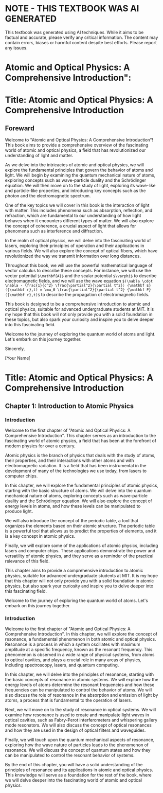 # NOTE - THIS TEXTBOOK WAS AI GENERATED

This textbook was generated using AI techniques. While it aims to be factual and accurate, please verify any critical information. The content may contain errors, biases or harmful content despite best efforts. Please report any issues.

# Atomic and Optical Physics: A Comprehensive Introduction":


# Title: Atomic and Optical Physics: A Comprehensive Introduction

## Foreward

Welcome to "Atomic and Optical Physics: A Comprehensive Introduction"! This book aims to provide a comprehensive overview of the fascinating world of atomic and optical physics, a field that has revolutionized our understanding of light and matter.

As we delve into the intricacies of atomic and optical physics, we will explore the fundamental principles that govern the behavior of atoms and light. We will begin by examining the quantum mechanical nature of atoms, exploring concepts such as wave-particle duality and the Schrödinger equation. We will then move on to the study of light, exploring its wave-like and particle-like properties, and introducing key concepts such as the photon and the electromagnetic spectrum.

One of the key topics we will cover in this book is the interaction of light with matter. This includes phenomena such as absorption, reflection, and refraction, which are fundamental to our understanding of how light behaves when it encounters different types of matter. We will also explore the concept of coherence, a crucial aspect of light that allows for phenomena such as interference and diffraction.

In the realm of optical physics, we will delve into the fascinating world of lasers, exploring their principles of operation and their applications in various fields. We will also explore the concept of optical fibers, which have revolutionized the way we transmit information over long distances.

Throughout this book, we will use the powerful mathematical language of vector calculus to describe these concepts. For instance, we will use the vector potential `$\mathbf{A}$` and the scalar potential `$\varphi$` to describe electromagnetic fields, and we will use the wave equation `$(\nabla \cdot \nabla - \frac{1}{c^2} \frac{\partial^2}{\partial t^2}) {\mathbf E}({\mathbf r},t) = \mu_0 \frac{\partial^2}{\partial t^2} {\mathbf P}({\mathbf r},t)$` to describe the propagation of electromagnetic fields.

This book is designed to be a comprehensive introduction to atomic and optical physics, suitable for advanced undergraduate students at MIT. It is my hope that this book will not only provide you with a solid foundation in these topics, but also spark your curiosity and inspire you to delve deeper into this fascinating field.

Welcome to the journey of exploring the quantum world of atoms and light. Let's embark on this journey together.

Sincerely,

[Your Name]


# Title: Atomic and Optical Physics: A Comprehensive Introduction

## Chapter 1: Introduction to Atomic Physics

### Introduction

Welcome to the first chapter of "Atomic and Optical Physics: A Comprehensive Introduction". This chapter serves as an introduction to the fascinating world of atomic physics, a field that has been at the forefront of modern physics for over a century. 

Atomic physics is the branch of physics that deals with the study of atoms, their properties, and their interactions with other atoms and with electromagnetic radiation. It is a field that has been instrumental in the development of many of the technologies we use today, from lasers to computer chips. 

In this chapter, we will explore the fundamental principles of atomic physics, starting with the basic structure of atoms. We will delve into the quantum mechanical nature of atoms, exploring concepts such as wave-particle duality and the Schrödinger equation. We will also explore the concept of energy levels in atoms, and how these levels can be manipulated to produce light.

We will also introduce the concept of the periodic table, a tool that organizes the elements based on their atomic structure. The periodic table is a powerful tool that allows us to predict the properties of elements, and it is a key concept in atomic physics.

Finally, we will explore some of the applications of atomic physics, including lasers and computer chips. These applications demonstrate the power and versatility of atomic physics, and they serve as a reminder of the practical relevance of this field.

This chapter aims to provide a comprehensive introduction to atomic physics, suitable for advanced undergraduate students at MIT. It is my hope that this chapter will not only provide you with a solid foundation in atomic physics, but also spark your curiosity and inspire you to delve deeper into this fascinating field.

Welcome to the journey of exploring the quantum world of atoms. Let's embark on this journey together.




### Introduction

Welcome to the first chapter of "Atomic and Optical Physics: A Comprehensive Introduction". In this chapter, we will explore the concept of resonance, a fundamental phenomenon in both atomic and optical physics. Resonance is a process in which a system oscillates with maximum amplitude at a specific frequency, known as the resonant frequency. This phenomenon is observed in a wide range of physical systems, from atoms to optical cavities, and plays a crucial role in many areas of physics, including spectroscopy, lasers, and quantum computing.

In this chapter, we will delve into the principles of resonance, starting with the basic concepts of resonance in atomic systems. We will explore how the energy levels of atoms determine the resonant frequencies and how these frequencies can be manipulated to control the behavior of atoms. We will also discuss the role of resonance in the absorption and emission of light by atoms, a process that is fundamental to the operation of lasers.

Next, we will move on to the study of resonance in optical systems. We will examine how resonance is used to create and manipulate light waves in optical cavities, such as Fabry-Perot interferometers and whispering gallery mode resonators. We will also discuss the concept of optical resonances and how they are used in the design of optical filters and waveguides.

Finally, we will touch upon the quantum mechanical aspects of resonance, exploring how the wave nature of particles leads to the phenomenon of resonance. We will discuss the concept of quantum states and how they can be manipulated to control the resonant behavior of systems.

By the end of this chapter, you will have a solid understanding of the principles of resonance and its applications in atomic and optical physics. This knowledge will serve as a foundation for the rest of the book, where we will delve deeper into the fascinating world of atomic and optical physics.



